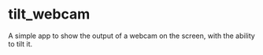 # tilt_webcam
A simple app to show the output of a webcam on the screen, with the ability to tilt it.
